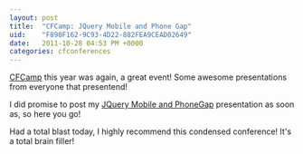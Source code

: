 ```yaml
---
layout: post
title:  "CFCamp: JQuery Mobile and Phone Gap"
uid:	"F890F162-9C93-4D22-882FEA9CEAD02649"
date:   2011-10-28 04:53 PM +0000
categories: cfconferences
---
```

<p>
<a title="CFCamp 2011 | Home" href="http://www.cfcamp.org/?ChangeLanguageTo=en">CFCamp</a> this year was again, a great event! Some awesome presentations from everyone that presentend!</p>
<p>I did promise to post my <a href="/blog/enclosures/JQueryAndPhoneGap.pdf">JQuery Mobile and PhoneGap</a> presentation as soon as, so here you go!</p>
<p>Had a total blast today, I highly recommend this condensed conference! It's a total brain filler!</p>
